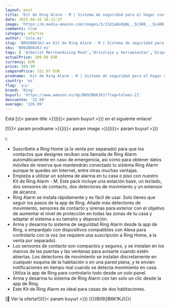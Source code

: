 ```yaml
---
layout: post
title: 'Kit de Ring Alarm - M | Sistema de seguridad para el hogar con alarma y vigilancia asistida opcional - Sin compromisos a largo plazo | Compatible con Alexa | 30 días gratis de Ring Home'
date: 2025-04-16 16:12:37
image: 'https://m.media-amazon.com/images/I/21U1a8oOqNL._SL500_._SL400_.jpg'
comments: true
category: ofertas
author: 'tole.es'
slug: 'B092B6K1KJ-es Kit de Ring Alarm - M | Sistema de seguridad para el hogar...'
sku: 'B092B6K1KJ-es'
tags: [ 'Arborist Merchandising Root','Bricolaje y herramientas','Dispositivos Amazon','Dispositivos Amazon y Accesorios','Dispositivos Amazon y accesorios','Kits de seguridad para el hogar','Oferta anticipada de Black Friday','Prevención y seguridad','Seguridad e iluminación para hogar inteligente','Self Service','Sistemas de alarma','Sistemas de seguridad para el hogar','Special Features Stores','alexa','e97153f7-7531-4959-bcaa-edabbf48d7f8_0','e97153f7-7531-4959-bcaa-edabbf48d7f8_2201','ring','🇪🇸', ]
actualPrice: 209.99 EUR
currency: EUR
price: 209.99
comparePrice: 311.97 EUR
prodname: 'Kit de Ring Alarm - M | Sistema de seguridad para el hogar con alarma y vigilancia asistida opcional - Sin compromisos a largo plazo | Compatible con Alexa | 30 días gratis de Ring Home'
country: 'es'
flag: '🇪🇸'
brand: 'Ring'
buyurl: 'https://www.amazon.es/dp/B092B6K1KJ/?tag=tolees-21'
descuento: '32.69'
average: '226.99'
---
```


Está [{{< param title >}}]({{< param buyurl >}}) en el siguiente enlace!

[![{{< param prodname >}}]({{< param image >}})]({{< param buyurl >}})

ℹ️:

- Suscríbete a Ring Home (a la venta por separado) para que los contactos que designes reciban una llamada de Ring Alarm automáticamente en caso de emergencia, así como para obtener datos móviles de reserva que mantendrán conectado tu sistema Ring Alarm aunque te quedes sin Internet, entre otras muchas ventajas.
- Empieza a utilizar un sistema de alarma en tu casa o piso con nuestro Kit de Ring Alarm - M. Este pack incluye una estación base, un teclado, dos sensores de contacto, dos detectores de movimiento y un extensor de alcance.
- Ring Alarm se instala rápidamente y es fácil de usar. Solo tienes que seguir los pasos de la app de Ring. Añade más detectores de movimiento, sensores de contacto y sirenas para exterior con el objetivo de aumentar el nivel de protección en todas las zonas de tu casa y adaptar el sistema a su tamaño y disposición.
- Arma y desarma tu sistema de seguridad Ring Alarm desde la app de Ring, o emparéjalo con dispositivos compatibles con Alexa para controlarlo con la voz (se requiere una suscripción a Ring Home, a la venta por separado).
- Los sensores de contacto son compactos y seguros, y se instalan en los marcos de las puertas y las ventanas para avisarte cuando estén abiertas. Los detectores de movimiento se instalan discretamente en cualquier esquina de la habitación o en una pared plana, y te envían notificaciones en tiempo real cuando se detecta movimiento en casa. Utiliza la app de Ring para controlarlo todo desde un solo panel.
- Arma y desarma tu sistema de Ring Alarm con tan solo un clic desde la app de Ring.
- Este Kit de Ring Alarm es ideal para casas de dos habitaciones.

[🛒 Ver la oferta!!]({{< param buyurl >}})
{{<world>}}B092B6K1KJ{{</world>}}
